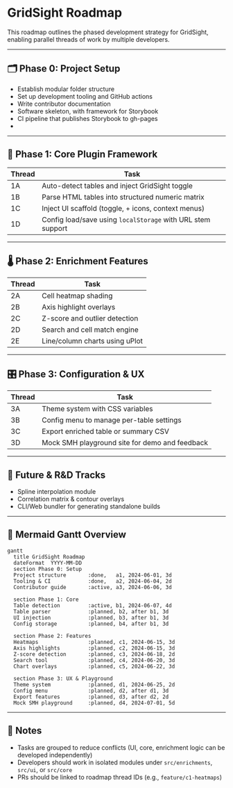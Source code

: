 
# GridSight Roadmap

This roadmap outlines the phased development strategy for GridSight, enabling parallel threads of work by multiple developers.

---

## 🗂️ Phase 0: Project Setup
- Establish modular folder structure
- Set up development tooling and GitHub actions
- Write contributor documentation
- Software skeleton, with framework for Storybook
- CI pipeline that publishes Storybook to gh-pages
- 

---

## 🧪 Phase 1: Core Plugin Framework
| Thread | Task |
|--------|------|
| 1A | Auto-detect tables and inject GridSight toggle |
| 1B | Parse HTML tables into structured numeric matrix |
| 1C | Inject UI scaffold (toggle, + icons, context menus) |
| 1D | Config load/save using `localStorage` with URL stem support |

---

## 🌡️ Phase 2: Enrichment Features
| Thread | Task |
|--------|------|
| 2A | Cell heatmap shading |
| 2B | Axis highlight overlays |
| 2C | Z-score and outlier detection |
| 2D | Search and cell match engine |
| 2E | Line/column charts using uPlot |

---

## 🎛️ Phase 3: Configuration & UX
| Thread | Task |
|--------|------|
| 3A | Theme system with CSS variables |
| 3B | Config menu to manage per-table settings |
| 3C | Export enriched table or summary CSV |
| 3D | Mock SMH playground site for demo and feedback |

---

## 🔬 Future & R&D Tracks
- Spline interpolation module
- Correlation matrix & contour overlays
- CLI/Web bundler for generating standalone builds

---

## 📅 Mermaid Gantt Overview

```mermaid
gantt
  title GridSight Roadmap
  dateFormat  YYYY-MM-DD
  section Phase 0: Setup
  Project structure       :done,   a1, 2024-06-01, 3d
  Tooling & CI            :done,   a2, 2024-06-04, 2d
  Contributor guide       :active, a3, 2024-06-06, 3d

  section Phase 1: Core
  Table detection         :active, b1, 2024-06-07, 4d
  Table parser            :planned, b2, after b1, 3d
  UI injection            :planned, b3, after b1, 3d
  Config storage          :planned, b4, after b1, 3d

  section Phase 2: Features
  Heatmaps                :planned, c1, 2024-06-15, 3d
  Axis highlights         :planned, c2, 2024-06-15, 3d
  Z-score detection       :planned, c3, 2024-06-18, 2d
  Search tool             :planned, c4, 2024-06-20, 3d
  Chart overlays          :planned, c5, 2024-06-22, 3d

  section Phase 3: UX & Playground
  Theme system            :planned, d1, 2024-06-25, 2d
  Config menu             :planned, d2, after d1, 3d
  Export features         :planned, d3, after d2, 2d
  Mock SMH playground     :planned, d4, 2024-07-01, 5d
```

---

## 📌 Notes

- Tasks are grouped to reduce conflicts (UI, core, enrichment logic can be developed independently)
- Developers should work in isolated modules under `src/enrichments`, `src/ui`, or `src/core`
- PRs should be linked to roadmap thread IDs (e.g., `feature/c1-heatmaps`)

